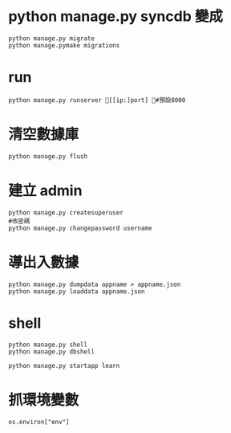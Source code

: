 # python manage.py syncdb 變成
```
python manage.py migrate 
python manage.pymake migrations
```
# run
```
python manage.py runserver [[ip:]port] #預設8000
```
# 清空數據庫
```
python manage.py flush
```
# 建立 admin
```
python manage.py createsuperuser
#改密碼
python manage.py changepassword username
```
# 導出入數據
```
python manage.py dumpdata appname > appname.json
python manage.py loaddata appname.json
```

# shell
```
python manage.py shell
python manage.py dbshell
```
```
python manage.py startapp learn
```
# 抓環境變數
```
os.environ["env"]
```